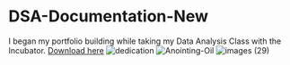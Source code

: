 # DSA-Documentation-New
I began my portfolio building while taking my Data Analysis Class with the Incubator.
[Download here](https://www.tradingview.com/chart/Zzqlm7vD/)
![dedication](https://github.com/user-attachments/assets/e95c3f93-a2d4-4eb3-8743-093fb083038d)
![Anointing-Oil](https://github.com/user-attachments/assets/29a98070-6e01-4f27-94c5-332bd51778c3)
![images (29)](https://github.com/user-attachments/assets/b48187f5-3a6f-4f5b-ad8d-1eb4d88a467c)

